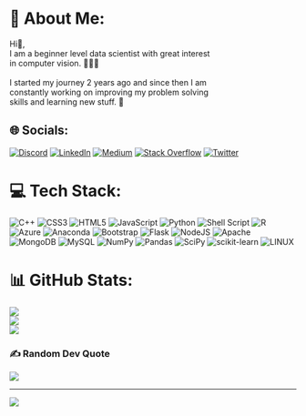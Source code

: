 # 💫 About Me:
Hi👋,<br>I am a beginner level data scientist with great interest<br>in computer vision. 👨🏻‍💻<br><br>I started my journey 2 years ago and since then I am<br>constantly working on improving my problem solving<br>skills and learning new stuff. 🧠


## 🌐 Socials:
[![Discord](https://img.shields.io/badge/Discord-%237289DA.svg?logo=discord&logoColor=white)](https://discord.gg/HAPPYLAMMA2001#3661) [![LinkedIn](https://img.shields.io/badge/LinkedIn-%230077B5.svg?logo=linkedin&logoColor=white)](https://linkedin.com/in/muhammad-shamil) [![Medium](https://img.shields.io/badge/Medium-12100E?logo=medium&logoColor=white)](https://medium.com/@happylamma2001) [![Stack Overflow](https://img.shields.io/badge/-Stackoverflow-FE7A16?logo=stack-overflow&logoColor=white)](https://stackoverflow.com/users/12596983) [![Twitter](https://img.shields.io/badge/Twitter-%231DA1F2.svg?logo=Twitter&logoColor=white)](https://twitter.com/shamilumar15) 

# 💻 Tech Stack:
![C++](https://img.shields.io/badge/c++-%2300599C.svg?style=flat&logo=c%2B%2B&logoColor=white) ![CSS3](https://img.shields.io/badge/css3-%231572B6.svg?style=flat&logo=css3&logoColor=white) ![HTML5](https://img.shields.io/badge/html5-%23E34F26.svg?style=flat&logo=html5&logoColor=white) ![JavaScript](https://img.shields.io/badge/javascript-%23323330.svg?style=flat&logo=javascript&logoColor=%23F7DF1E) ![Python](https://img.shields.io/badge/python-3670A0?style=flat&logo=python&logoColor=ffdd54) ![Shell Script](https://img.shields.io/badge/shell_script-%23121011.svg?style=flat&logo=gnu-bash&logoColor=white) ![R](https://img.shields.io/badge/r-%23276DC3.svg?style=flat&logo=r&logoColor=white) ![Azure](https://img.shields.io/badge/azure-%230072C6.svg?style=flat&logo=azure-devops&logoColor=white) ![Anaconda](https://img.shields.io/badge/Anaconda-%2344A833.svg?style=flat&logo=anaconda&logoColor=white) ![Bootstrap](https://img.shields.io/badge/bootstrap-%23563D7C.svg?style=flat&logo=bootstrap&logoColor=white) ![Flask](https://img.shields.io/badge/flask-%23000.svg?style=flat&logo=flask&logoColor=white) ![NodeJS](https://img.shields.io/badge/node.js-6DA55F?style=flat&logo=node.js&logoColor=white) ![Apache](https://img.shields.io/badge/apache-%23D42029.svg?style=flat&logo=apache&logoColor=white) ![MongoDB](https://img.shields.io/badge/MongoDB-%234ea94b.svg?style=flat&logo=mongodb&logoColor=white) ![MySQL](https://img.shields.io/badge/mysql-%2300f.svg?style=flat&logo=mysql&logoColor=white) ![NumPy](https://img.shields.io/badge/numpy-%23013243.svg?style=flat&logo=numpy&logoColor=white) ![Pandas](https://img.shields.io/badge/pandas-%23150458.svg?style=flat&logo=pandas&logoColor=white) ![SciPy](https://img.shields.io/badge/SciPy-%230C55A5.svg?style=flat&logo=scipy&logoColor=%white) ![scikit-learn](https://img.shields.io/badge/scikit--learn-%23F7931E.svg?style=flat&logo=scikit-learn&logoColor=white) ![LINUX](https://img.shields.io/badge/Linux-FCC624?style=flat&logo=linux&logoColor=black)
# 📊 GitHub Stats:
![](https://github-readme-stats.vercel.app/api?username=HAPPYLAMMA2001&theme=radical&hide_border=false&include_all_commits=true&count_private=false)<br/>
![](https://github-readme-streak-stats.herokuapp.com/?user=HAPPYLAMMA2001&theme=radical&hide_border=false)<br/>
![](https://github-readme-stats.vercel.app/api/top-langs/?username=HAPPYLAMMA2001&theme=radical&hide_border=false&include_all_commits=true&count_private=false&layout=compact)

### ✍️ Random Dev Quote
![](https://quotes-github-readme.vercel.app/api?type=horizontal&theme=radical)

---
[![](https://visitcount.itsvg.in/api?id=HAPPYLAMMA2001&icon=0&color=0)](https://visitcount.itsvg.in)

<!-- Proudly created with GPRM ( https://gprm.itsvg.in ) -->

